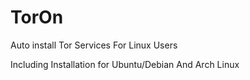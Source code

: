 # TorOn
Auto install Tor Services For Linux Users

Including Installation for Ubuntu/Debian And Arch Linux
